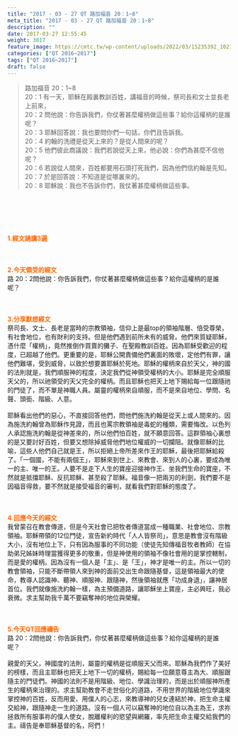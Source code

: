 ```yaml
---
title: "2017 - 03 - 27 QT 路加福音 20：1~8"
meta_title: "2017 - 03 - 27 QT 路加福音 20：1~8"
description: ""
date: 2017-03-27 12:55:45
weight: 3017
feature_image: https://cmtc.tw/wp-content/uploads/2022/03/15235392_10211799862337740_180693556567566654_o-1.webp
categories: ["QT 2016~2017"]
tags: ["QT 2016~2017"]
draft: false
---
```


<blockquote>路加福音 20：1~8<br />
20：1 有一天，耶穌在殿裏教訓百姓，講福音的時候，祭司長和文士並長老上前來，<br />
20：2 問他說：你告訴我們，你仗著甚麼權柄做這些事？給你這權柄的是誰呢？<br />
20：3 耶穌回答說：我也要問你們一句話，你們且告訴我。<br />
20：4 約翰的洗禮是從天上來的？是從人間來的呢？<br />
20：5 他們彼此商議說：我們若說從天上來，他必說：你們為甚麼不信他呢？<br />
20：6 若說從人間來，百姓都要用石頭打死我們，因為他們信約翰是先知。<br />
20：7 於是回答說：不知道是從哪裏來的。<br />
20：8 耶穌說：我也不告訴你們，我仗著甚麼權柄做這些事。</blockquote><br />
&nbsp;<br />
<br />
&nbsp;<br />
<br />
<span style="color: #ff6600;"><strong>1.</strong><strong>經文誦讀3遍</strong></span><br />
<br />
<span style="color: #ff6600;"><strong> </strong></span><br />
<br />
<span style="color: #ff6600;"><strong>2.</strong><strong>今天領受的經文<br />
</strong></span>路 20：2問他說：你告訴我們，你仗著甚麼權柄做這些事？給你這權柄的是誰呢？<br />
<br />
&nbsp;<br />
<br />
<span style="color: #ff6600;"><strong>3.</strong><strong>分享默想經文<br />
</strong></span>祭司長、文士、長老是當時的宗教領袖，信仰上是最top的領袖階層、倍受尊榮，有社會地位，也有財利的支持。但是他們遇到前所未有的威脅。他們來質疑耶穌，憑什麼「權柄」，竟然推倒作買賣的攤子、在聖殿教訓百姓。因為耶穌受歡迎的程度，已超越了他們。更重要的是，耶穌公開責備他們裏面的敗壞，定他們有罪，讓他們難堪，受到威脅，以致於想要置耶穌於死地。耶穌的權柄來自於天父，神的國的法則就是，我們順服神的程度，決定我們從神領受權柄的大小。耶穌是完全順服天父的，所以祂領受的天父完全的權柄。而且耶穌也把天上地下賜給每一位跟隨祂的門徒了，而不單是神職人員。屬靈的權柄來自順服，而不是來自地位、學問、名聲、頭銜、階級、人意。<br />
<br />
耶穌看出他們的惡心，不直接回答他們，問他們施洗約翰是從天上或人間來的。因為施洗約翰曾為耶穌作見證，而且也罵宗教領袖是毒蛇的種類，需要悔改。以色列人承認施洗約翰是從神差來的，所以他們怕百姓，就不願意回答。這群領袖心裏想的是又要討好百姓，但要又想除掉威脅他們地位權威的一切攔阻。就像耶穌的比喻，這些人他們自己就是王，所以拒絕上帝所差來作王的耶穌，最後把耶穌給殺了。「一個國，不能有兩個王」，耶穌來到世上、來教會、來到人的心裏，要成為唯一的主、唯一的王。人要不是走下人生的寶座迎接神作王、坐我們生命的寶座，不然就是抵擋耶穌、反抗耶穌、甚至殺了耶穌。福音像一把兩刃的利劍，我們要不是因福音得救，要不然就是接受福音的審判，就看我們對耶穌的態度了。<br />
<br />
&nbsp;<br />
<br />
<span style="color: #ff6600;"><strong>4.</strong><strong>回應今天的經文<br />
</strong></span>我曾蒙召在教會傳道，但是今天社會已把牧者傳道當成一種職業、社會地位、宗教領袖。耶穌帶領的12位門徒，宣告新約時代「人人皆祭司」，意思是教會沒有階級大小，沒有地位上下，只有因為服事的不同功能（使徒先知傳福音牧者教師）在協助弟兄姊妹時理當獲得更多的敬重，但是神使用的領袖不像社會用的是掌控轄制，而是愛的權柄。因為沒有一個人是「主」、是「王」，神才是唯一的主。所以一切的教會領袖，只能不斷帶領人來到神的面前交出生命跟隨基督，這是領袖最大的使命，教導人認識神、聽神、順服神、跟隨神，然後領袖就應「功成身退」，讓神居首位。我們就像施洗約翰一樣，為主預備道路，讓耶穌坐上寶座，主必興旺，我必衰微。求主幫助我千萬不要竊奪神的地位與榮耀。<br />
<br />
&nbsp;<br />
<br />
<span style="color: #ff6600;"><strong>5.</strong></span><strong><span style="color: #ff6600;">今天QT回應禱告<br />
</span></strong>路 20：2問他說：你告訴我們，你仗著甚麼權柄做這些事？給你這權柄的是誰呢？<br />
<br />
親愛的天父，神國度的法則，屬靈的權柄是從順服天父而來。耶穌為我們作了美好的榜樣，而且主耶穌也把天上地下一切的權柄，賜給每一位願意尊主為大、順服跟隨主的門徒們。神國的法則不是用階級、地位、學識治理的，而是出於順服神所產生的權柄來治理的。求主幫助教會不走世俗化的道路，不用世界的階級地位學識來掌控神的百姓，反而用愛、用僕人的心志，來教導神的兒女連結於神，把生命主權交給神，跟隨神走一生的道路。沒有一個人可以竊奪神的地位自以為主為王，求祢拯救所有服事祢的僕人使女，脫離權利的慾望與網羅，率先把生命主權交給我們的主。禱告是奉耶穌基督的名，阿們！<br />
<br />
&nbsp;<br />
<br />
&nbsp;<br />
<br />
&nbsp;<br />
<br />
<strong><span style="color: #ff6600;"> </span></strong>
        